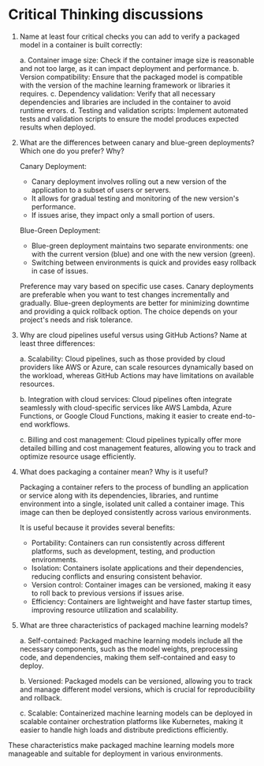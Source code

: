 # Critical Thinking discussions

1. Name at least four critical checks you can add to verify a packaged model in a container is built correctly:

   a. Container image size: Check if the container image size is reasonable and not too large, as it can impact deployment and performance.
   b. Version compatibility: Ensure that the packaged model is compatible with the version of the machine learning framework or libraries it requires.
   c. Dependency validation: Verify that all necessary dependencies and libraries are included in the container to avoid runtime errors.
   d. Testing and validation scripts: Implement automated tests and validation scripts to ensure the model produces expected results when deployed.

2. What are the differences between canary and blue-green deployments? Which one do you prefer? Why?

   Canary Deployment:

   - Canary deployment involves rolling out a new version of the application to a subset of users or servers.
   - It allows for gradual testing and monitoring of the new version's performance.
   - If issues arise, they impact only a small portion of users.

   Blue-Green Deployment:

   - Blue-green deployment maintains two separate environments: one with the current version (blue) and one with the new version (green).
   - Switching between environments is quick and provides easy rollback in case of issues.

   Preference may vary based on specific use cases. Canary deployments are preferable when you want to test changes incrementally and gradually. Blue-green deployments are better for minimizing downtime and providing a quick rollback option. The choice depends on your project's needs and risk tolerance.

3. Why are cloud pipelines useful versus using GitHub Actions? Name at least three differences:

   a. Scalability: Cloud pipelines, such as those provided by cloud providers like AWS or Azure, can scale resources dynamically based on the workload, whereas GitHub Actions may have limitations on available resources.

   b. Integration with cloud services: Cloud pipelines often integrate seamlessly with cloud-specific services like AWS Lambda, Azure Functions, or Google Cloud Functions, making it easier to create end-to-end workflows.

   c. Billing and cost management: Cloud pipelines typically offer more detailed billing and cost management features, allowing you to track and optimize resource usage efficiently.

4. What does packaging a container mean? Why is it useful?

   Packaging a container refers to the process of bundling an application or service along with its dependencies, libraries, and runtime environment into a single, isolated unit called a container image. This image can then be deployed consistently across various environments.

   It is useful because it provides several benefits:

   - Portability: Containers can run consistently across different platforms, such as development, testing, and production environments.
   - Isolation: Containers isolate applications and their dependencies, reducing conflicts and ensuring consistent behavior.
   - Version control: Container images can be versioned, making it easy to roll back to previous versions if issues arise.
   - Efficiency: Containers are lightweight and have faster startup times, improving resource utilization and scalability.

5. What are three characteristics of packaged machine learning models?

   a. Self-contained: Packaged machine learning models include all the necessary components, such as the model weights, preprocessing code, and dependencies, making them self-contained and easy to deploy.

   b. Versioned: Packaged models can be versioned, allowing you to track and manage different model versions, which is crucial for reproducibility and rollback.

   c. Scalable: Containerized machine learning models can be deployed in scalable container orchestration platforms like Kubernetes, making it easier to handle high loads and distribute predictions efficiently.

These characteristics make packaged machine learning models more manageable and suitable for deployment in various environments.
